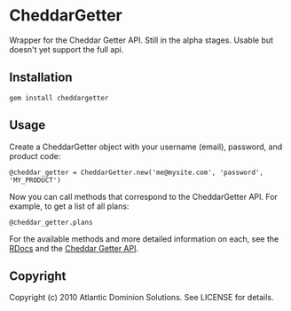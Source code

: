 # CheddarGetter

Wrapper for the Cheddar Getter API. Still in the alpha stages. Usable but
doesn't yet support the full api.

## Installation

    gem install cheddargetter

## Usage

Create a CheddarGetter object with your username (email), password, and
product code:
  
    @cheddar_getter = CheddarGetter.new('me@mysite.com', 'password', 'MY_PRODUCT')

Now you can call methods that correspond to the CheddarGetter API. For
example, to get a list of all plans:

    @cheddar_getter.plans
  
For the available methods and more detailed information on each, see the
[RDocs](http://rdoc.info/github/ads/cheddargetter/master/frames) and the
[Cheddar Getter API](https://cheddargetter.com/api).
  
## Copyright

Copyright (c) 2010 Atlantic Dominion Solutions. See LICENSE for details.
